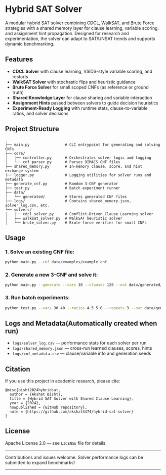 # Hybrid SAT Solver

A modular hybrid SAT solver combining CDCL, WalkSAT, and Brute Force strategies with a shared memory layer for clause learning, variable scoring, and assignment hint propagation. Designed for research and experimentation, the solver can adapt to SAT/UNSAT trends and supports dynamic benchmarking.

##  Features
- **CDCL Solver** with clause learning, VSIDS-style variable scoring, and restarts
- **WalkSAT Solver** with stochastic flips and heuristic guidance
- **Brute Force Solver** for small scoped CNFs (as reference or ground truth)
- **Shared Knowledge Layer** for clause sharing and variable interaction
- **Assignment Hints** passed between solvers to guide decision heuristics
- **Experiment-Ready Logging** with runtime stats, clause-to-variable ratios, and solver decisions

##  Project Structure
```
.
├── main.py                # CLI entrypoint for generating and solving CNFs
├── core/
│   |── controller.py      # Orchestrates solver logic and logging
│   └── cnf_parser.py      # Parses DIMACS CNF files
├── shared_memory.py       # In-memory clause, score, and hint exchange system
├── logger.py              # Logging utilities for solver runs and metadata
├── generate_cnf.py        # Random 3-CNF generator
├── test.py                # Batch experiment runner
├── data/
│   └── generated/         # Stores generated CNF files
|── logs/                  # Contains shared_memory.json, solver_log.csv, etc.
└── solvers/
│   ├── cdcl_solver.py     # Conflict-Driven Clause Learning solver
│   ├── walksat_solver.py  # WalkSAT heuristic solver
│   └── brute_solver.py    # Brute-force verifier for small CNFs
```

## Usage

### 1. Solve an existing CNF file:
```bash
python main.py --cnf data/examples/example.cnf
```

### 2. Generate a new 3-CNF and solve it:
```bash
python main.py --generate --vars 30 --clauses 120 --out data/generated/test.cnf
```

### 3. Run batch experiments:
```bash
python test.py --vars 30 40 --ratios 4.5 5.0 --repeats 3 --out data/generated/very_hard
```

##  Logs and Metadata(Automatically created when run)
- `logs/solver_log.csv` — performance stats for each solver per run
- `logs/shared_memory.json` — cross-run learned clauses, scores, hints
- `logs/cnf_metadata.csv` — clause/variable info and generation seeds

##  Citation
If you use this project in academic research, please cite:

```
@misc{bisht2024hybridsat,
  author = {Akshat Bisht},
  title = {Hybrid SAT Solver with Shared Clause Learning},
  year = {2024},
  howpublished = {GitHub repository},
  note = {https://github.com/akshat4474/hybrid-sat-solver}
}
```

##  License
Apache License 2.0 — see `LICENSE` file for details.

---
Contributions and issues welcome. Solver performance logs can be submitted to expand benchmarks!

---